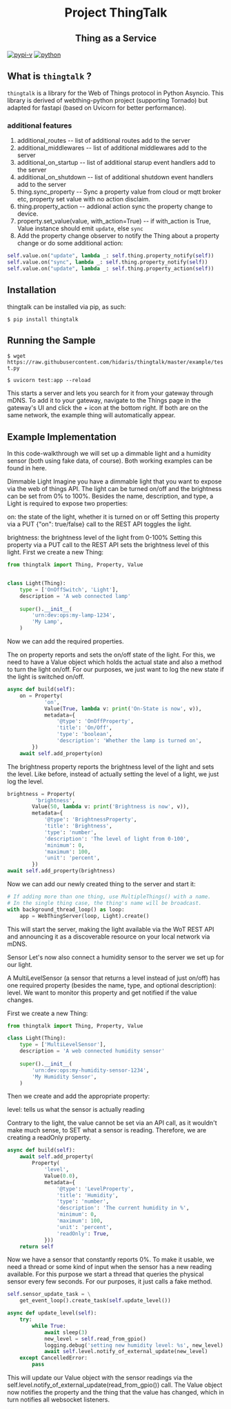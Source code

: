 <h1 align="center">Project ThingTalk</h1>

<h2 align="center">Thing as a Service</h2>

[![pypi-v](https://img.shields.io/pypi/v/thingtalk.svg)](https://pypi.python.org/pypi/thingtalk)
[![python](https://img.shields.io/pypi/pyversions/thingtalk.svg)](https://github.com/hidaris/thingtalk)

## What is `thingtalk` ?
`thingtalk` is a library for the Web of Things protocol in Python Asyncio. This library is derived of webthing-python project (supporting Tornado) but adapted for fastapi (based on Uvicorn for better performance).

### additional features
1. additional_routes -- list of additional routes add to the server
2. additional_middlewares -- list of additional middlewares add to the server
3. additional_on_startup -- list of additional starup event handlers add to the server
4. additional_on_shutdown -- list of additional shutdown event handlers add to the server
5. thing.sync_property -- Sync a property value from cloud or mqtt broker etc, property set value with no action disclaim.
6. thing.property_action -- addional action sync the property change to device. 
6. property.set_value(value, with_action=True) -- if with_action is True, Value instance should emit `update`, else `sync`
7. Add the property change observer to notify the Thing about a property change or do some additional action:

```python
self.value.on("update", lambda _: self.thing.property_notify(self))
self.value.on("sync", lambda _: self.thing.property_notify(self))
self.value.on("update", lambda _: self.thing.property_action(self))
```
   


## Installation
thingtalk can be installed via pip, as such:

`$ pip install thingtalk`

## Running the Sample
`$ wget
https://raw.githubusercontent.com/hidaris/thingtalk/master/example/test.py`

`$ uvicorn test:app --reload`

This starts a server and lets you search for it from your gateway through mDNS. To add it to your gateway, navigate to the Things page in the gateway's UI and click the + icon at the bottom right. If both are on the same network, the example thing will automatically appear.

## Example Implementation
In this code-walkthrough we will set up a dimmable light and a humidity sensor (both using fake data, of course). Both working examples can be found in here.

Dimmable Light
Imagine you have a dimmable light that you want to expose via the web of things API. The light can be turned on/off and the brightness can be set from 0% to 100%. Besides the name, description, and type, a Light is required to expose two properties:

on: the state of the light, whether it is turned on or off
Setting this property via a PUT {"on": true/false} call to the REST API toggles
the light.

brightness: the brightness level of the light from 0-100%
Setting this property via a PUT call to the REST API sets the brightness level of this light.
First we create a new Thing:

``` python
from thingtalk import Thing, Property, Value


class Light(Thing):
    type = ['OnOffSwitch', 'Light'],
    description = 'A web connected lamp'
    
    super().__init__(
        'urn:dev:ops:my-lamp-1234',
        'My Lamp',
    )
```
Now we can add the required properties.

The on property reports and sets the on/off state of the light. For this, we need to have a Value object which holds the actual state and also a method to turn the light on/off. For our purposes, we just want to log the new state if the light is switched on/off.

``` python
async def build(self):
    on = Property(
            'on',
            Value(True, lambda v: print('On-State is now', v)),
            metadata={
                '@type': 'OnOffProperty',
                'title': 'On/Off',
                'type': 'boolean',
                'description': 'Whether the lamp is turned on',
        })
    await self.add_property(on)
```

The brightness property reports the brightness level of the light and sets the level. Like before, instead of actually setting the level of a light, we just log the level.

``` python
brightness = Property(
         'brightness',
        Value(50, lambda v: print('Brightness is now', v)),
        metadata={
            '@type': 'BrightnessProperty',
            'title': 'Brightness',
            'type': 'number',
            'description': 'The level of light from 0-100',
            'minimum': 0,
            'maximum': 100,
            'unit': 'percent',
        })
await self.add_property(brightness)
```

Now we can add our newly created thing to the server and start it:

``` python
# If adding more than one thing, use MultipleThings() with a name.
# In the single thing case, the thing's name will be broadcast.
with background_thread_loop() as loop:
    app = WebThingServer(loop, Light).create()
```

This will start the server, making the light available via the WoT REST API and announcing it as a discoverable resource on your local network via mDNS.

Sensor
Let's now also connect a humidity sensor to the server we set up for our light.

A MultiLevelSensor (a sensor that returns a level instead of just on/off) has one required property (besides the name, type, and optional description): level. We want to monitor this property and get notified if the value changes.

First we create a new Thing:

```python
from thingtalk import Thing, Property, Value

class Light(Thing):
    type = ['MultiLevelSensor'],
    description = 'A web connected humidity sensor'
    
    super().__init__(
        'urn:dev:ops:my-humidity-sensor-1234',
        'My Humidity Sensor',
    )
```

Then we create and add the appropriate property:

level: tells us what the sensor is actually reading

Contrary to the light, the value cannot be set via an API call, as it wouldn't make much sense, to SET what a sensor is reading. Therefore, we are creating a readOnly property.

```python
async def build(self): 
    await self.add_property(
        Property(
            'level',
            Value(0.0),
            metadata={
                '@type': 'LevelProperty',
                'title': 'Humidity',
                'type': 'number',
                'description': 'The current humidity in %',
                'minimum': 0,
                'maximum': 100,
                'unit': 'percent',
                'readOnly': True,
            }))
    return self
```


Now we have a sensor that constantly reports 0%. To make it usable, we need a thread or some kind of input when the sensor has a new reading available. For this purpose we start a thread that queries the physical sensor every few seconds. For our purposes, it just calls a fake method.

```python
self.sensor_update_task = \
    get_event_loop().create_task(self.update_level())

async def update_level(self):
    try:
        while True:
            await sleep(3)
            new_level = self.read_from_gpio()
            logging.debug('setting new humidity level: %s', new_level)
            await self.level.notify_of_external_update(new_level)
    except CancelledError:
        pass
```

This will update our Value object with the sensor readings via the self.level.notify_of_external_update(read_from_gpio()) call. The Value object now notifies the property and the thing that the value has changed, which in turn notifies all websocket listeners.
